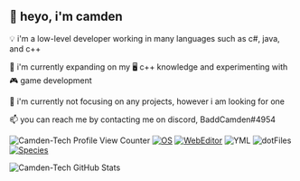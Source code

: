 ## 👋 heyo, i'm camden

<p>💡 i'm a low-level developer working in many languages such as c#, java, and c++</p>
<p>🌱 i'm currently expanding on my 🖥️ c++ knowledge and experimenting with 🎮 game development</p>
<p>🔭 i'm currently not focusing on any projects, however i am looking for one</p>
<p> 📫 you can reach me by contacting me on discord, BaddCamden#4954</p>

<img src="https://komarev.com/ghpvc/?username=Camden-Tech" alt="Camden-Tech Profile View Counter">  [![OS](https://img.shields.io/badge/OS-Windows-informational?style=flat-square&logo=windows&logoColor=blue)](https://en.wikipedia.org/wiki/Windows) [![WebEditor](https://img.shields.io/badge/IDE-VSCode-blue?style=flat-square&logo=visual-studio-code&logoColor=white)](https://code.visualstudio.com/) ![YML](https://img.shields.io/badge/Setup-YML-blue?style=flat-square&logo=when-i-work&logoColor=white) ![dotFiles](https://img.shields.io/badge/Setup-DotFiles-blue?style=flat-square&logo=when-i-work&logoColor=white) [![Species](https://img.shields.io/badge/Species-Homo_Sapiens-success?style=flat-square&logo=mailchimp&logoColor=white)](https://en.wikipedia.org/wiki/Homo_sapiens)

<img src="https://github-readme-stats.vercel.app/api?username=Camden-Tech&show_icons=true&theme=gotham" alt="Camden-Tech GitHub Stats">

<!--
**JosTheDude/JosTheDude** is a ✨ _special_ ✨ repository because its `README.md` (this file) appears on your GitHub profile.

Here are some ideas to get you started:

- 🔭 I’m currently working on ...
- 🌱 I’m currently learning ...
- 👯 I’m looking to collaborate on ...
- 🤔 I’m looking for help with ...
- 💬 Ask me about ...
- 📫 How to reach me: ...
- 😄 Pronouns: ...
- ⚡ Fun fact: ...
-->
